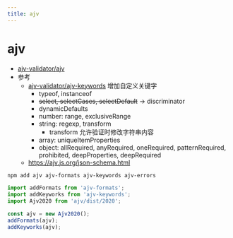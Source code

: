 ```yaml
---
title: ajv
---
```


# ajv

- [ajv-validator/ajv](https://github.com/ajv-validator/ajv)
- 参考
  - [ajv-validator/ajv-keywords](https://github.com/ajv-validator/ajv-keywords)
    增加自定义关键字
    - typeof, instanceof
    - ~~select, selectCases, selectDefault~~ ->  discriminator
    - dynamicDefaults
    - number: range, exclusiveRange
    - string: regexp, transform
      - transform 允许验证时修改字符串内容
    - array: uniqueItemProperties
    - object: allRequired, anyRequired, oneRequired, patternRequired, prohibited, deepProperties, deepRequired
  - https://ajv.js.org/json-schema.html

```bash
npm add ajv ajv-formats ajv-keywords ajv-errors
```

```ts
import addFormats from 'ajv-formats';
import addKeyworks from 'ajv-keywords';
import Ajv2020 from 'ajv/dist/2020';

const ajv = new Ajv2020();
addFormats(ajv);
addKeyworks(ajv);
```
